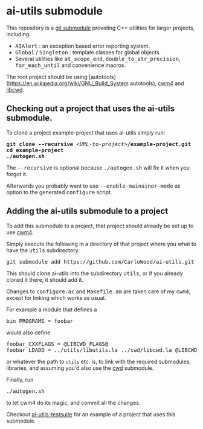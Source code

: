 # ai-utils submodule

This repository is a [git submodule](https://git-scm.com/book/en/v2/Git-Tools-Submodules)
providing C++ utilities for larger projects, including:

* <tt>AIAlert</tt> : an exception based error reporting system.
* <tt>Global</tt> / <tt>Singleton</tt> : template classes for global objects.
* Several utilities like <tt>at_scope_end</tt>, <tt>double_to_str_precision</tt>, <tt>for_each_until</tt> and convenience macros.

The root project should be using
[autotools](https://en.wikipedia.org/wiki/GNU_Build_System autotools),
[cwm4](https://github.com/CarloWood/cwm4) and
[libcwd](https://github.com/CarloWood/libcwd).

## Checking out a project that uses the ai-utils submodule.

To clone a project example-project that uses ai-utils simply run:

<pre>
<b>git clone --recursive</b> &lt;<i>URL-to-project</i>&gt;<b>/example-project.git</b>
<b>cd example-project</b>
<b>./autogen.sh</b>
</pre>

The <tt>--recursive</tt> is optional because <tt>./autogen.sh</tt> will fix
it when you forgot it.

Afterwards you probably want to use <tt>--enable-mainainer-mode</tt>
as option to the generated <tt>configure</tt> script.

## Adding the ai-utils submodule to a project

To add this submodule to a project, that project should already
be set up to use [cwm4](https://github.com/CarloWood/cwm4).

Simply execute the following in a directory of that project
where you what to have the <tt>utils</tt> subdirectory:

<pre>
git submodule add https://github.com/CarloWood/ai-utils.git utils
</pre>

This should clone ai-utils into the subdirectory <tt>utils</tt>, or
if you already cloned it there, it should add it.

Changes to <tt>configure.ac</tt> and <tt>Makefile.am</tt>
are taken care of my <tt>cwm4</tt>, except for linking
which works as usual.

For example a module that defines a

<pre>
bin_PROGRAMS = foobar
</pre>

would also define

<pre>
foobar_CXXFLAGS = @LIBCWD_FLAGS@
foobar_LDADD = ../utils/libutils.la ../cwd/libcwd.la @LIBCWD_LIBS@
</pre>

or whatever the path to `utils` etc. is, to link with the required submodules,
libraries, and assuming you'd also use the [cwd](https://github.com/CarloWood/cwd) submodule.

Finally, run

<pre>
./autogen.sh
</pre>

to let cwm4 do its magic, and commit all the changes.

Checkout [ai-utils-testsuite](https://github.com/CarloWood/ai-utils-testsuite)
for an example of a project that uses this submodule.
